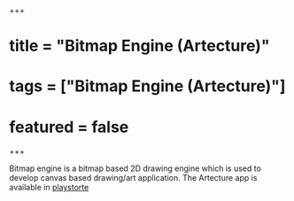+++

# title = "Bitmap Engine (Artecture)"
# tags = ["Bitmap Engine (Artecture)"]
# featured = false
+++

Bitmap engine is a bitmap based 2D drawing engine which is used to develop canvas based drawing/art application. The Artecture app is available in [playstorte](https://play.google.com/store/apps/details?id=com.samsung.android.sdrawing&hl=en_US)
